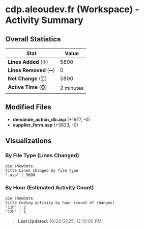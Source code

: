 # cdp.aleoudev.fr (Workspace) - Activity Summary 

## Overall Statistics

| Stat                   | Value                                                             |
| ---------------------- | ----------------------------------------------------------------- |
| **Lines Added** (➕)   | 5800                                          |
| **Lines Removed** (➖) | 0                                        |
| **Net Change** (↕)    | 5800                |
| **Active Time** (⌚)   | 2 minutes |


## Modified Files
- **demande_action_db.asp** (+1977, -0)
- **supplier_form.asp** (+3823, -0)

## Visualizations

### By File Type (Lines Changed)

```mermaid
pie showData
title Lines changed by file type
".asp" : 5800
```

### By Hour (Estimated Activity Count)

```mermaid
pie showData
title Coding activity by hour (count of changes)
"11h" : 2
"12h" : 1
```


> **Last Updated:** 10/20/2025, 12:10:00 PM